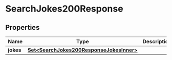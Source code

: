 

# SearchJokes200Response

## Properties

Name | Type | Description | Notes
------------ | ------------- | ------------- | -------------
**jokes** | [**Set&lt;SearchJokes200ResponseJokesInner&gt;**](SearchJokes200ResponseJokesInner.md) |  | 




